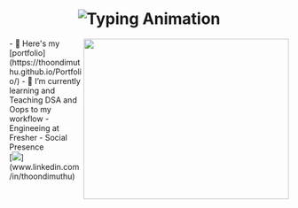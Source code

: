<h1 align="center">
  <img src="https://readme-typing-svg.herokuapp.com?font=Fira+Code&size=25&pause=1000&center=true&vCenter=true&width=500&lines=Hi+there+👋+It's+me+Thoondimuthu!;Full-Stack+Developer;Creative+Tech+Educator;Building+Cool+Things+🚀" alt="Typing Animation" />
</h1>


<img align="right" width="370" height="290" src="https://i.pinimg.com/originals/47/f0/34/47f0342cec72b800463bf003eac1257e.gif">
- 🔭 Here's my [portfolio](https://thoondimuthu.github.io/Portfolio/)                                                 
- 🌱 I’m currently learning and Teaching DSA and Oops to my workflow
- Engineeing at  Fresher
- Social Presence
<br />[<img src="https://img.shields.io/badge/LinkedIn-0077B5?style=for-the-badge&logo=linkedin&logoColor=white" />](www.linkedin.com/in/thoondimuthu)
